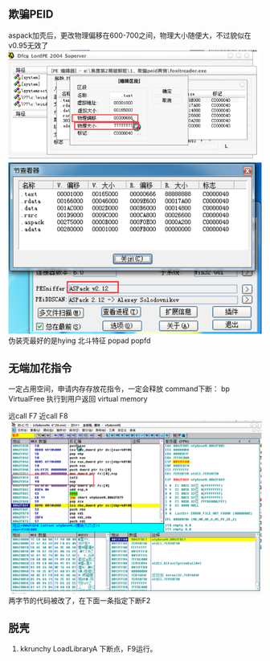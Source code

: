 ## 欺骗PEID
aspack加壳后，更改物理偏移在600-700之间，物理大小随便大，不过貌似在v0.95无效了
![改区段](2019-01-20-11-07-47.png)
![peid](2019-01-20-11-15-17.png)
伪装壳最好的是hying
北斗特征
popad
popfd

## 无端加花指令
一定占用空间，申请内存存放花指令，一定会释放
command下断：
bp VirtualFree
执行到用户返回
virtual memory

远call F7 近call F8
![int3;nop](2019-01-20-11-42-57.png)
两字节的代码被改了，在下面一条指定下断F2

## 脱壳
1. kkrunchy  LoadLibraryA 下断点，F9运行。